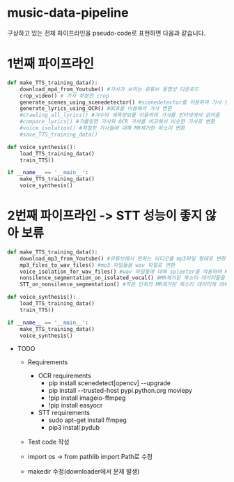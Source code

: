 # music-data-pipeline

구상하고 있는 전체 파이프라인을 pseudo-code로 표현하면 다음과 같습니다.



# 1번째 파이프라인

```python
def make_TTS_training_data():
    download_mp4_from_Youtube() #가사가 보이는 유튜브 동영상 다운로드
    crop_video() # 가사 부분만 crop
    generate_scenes_using_scenedetector() #scenedetector를 이용하여 가사 변하는 부분을 jpg 파일로 저장
    generate_lyrics_using_OCR() #OCR을 이용해서 가사 변환
    #crawling_all_lyrics() #가수와 제목정보를 이용하여 가사를 인터넷에서 긁어옴
    #compare_lyrics() #크롤링한 가사와 OCR 가사를 비교해서 비슷한 가사로 변환
    #voice_isolation() #적절한 가사들에 대해 MR제거한 목소리 변환
    #save_TTS_training_data()

def voice_synthesis():
    load_TTS_training_data()
    train_TTS()

if __name__ == '__main__':
    make_TTS_training_data()
    voice_synthesis()
```

# 2번째 파이프라인 -> STT 성능이 좋지 않아 보류

```python
def make_TTS_training_data():
    download_mp3_from_Youtube() #유튜브에서 원하는 비디오를 mp3파일 형태로 변환
    mp3_files_to_wav_files() #mp3 파일들을 wav 파일로 변환
    voice_isolation_for_wav_files() #wav 파일들에 대해 spleeter를 적용하여 MR제거된 목소리 추출
    nonsilence_segmentation_on_isolated_vocal() #MR제거된 목소리 데이터들을 작은 단위로 segmentation
    STT_on_nonsilence_segmentation() #작은 단위의 MR제거된 목소리 데이터에 대해 STT

def voice_synthesis():
    load_TTS_training_data()
    train_TTS()

if __name__ == '__main__':
    make_TTS_training_data()
    voice_synthesis()
```

* TODO
    * Requirements
        * OCR requirements
            * pip install scenedetect[opencv] --upgrade
            * pip install --trusted-host pypi.python.org moviepy
            * !pip install imageio-ffmpeg
            * !pip install easyocr
        * STT requirements
            * sudo apt-get install ffmpeg
            * pip3 install pydub
        
    * Test code 작성
    * import os -> from pathlib import Path로 수정
    * makedir 수정(downloader에서 문제 발생)
